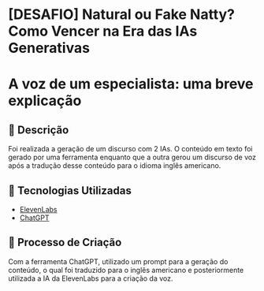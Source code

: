 # [DESAFIO] Natural ou Fake Natty? Como Vencer na Era das IAs Generativas

# A voz de um especialista: uma breve explicação

## 📒 Descrição
Foi realizada a geração de um discurso com 2 IAs. O conteúdo em texto foi gerado por uma ferramenta enquanto que a outra gerou um discurso de voz após a tradução desse conteúdo para o idioma inglês americano.

## 🤖 Tecnologias Utilizadas
- [ElevenLabs](https://elevenlabs.io)
- [ChatGPT](https://chat.openai.com/)

## 🧐 Processo de Criação
Com a ferramenta ChatGPT, utilizado um prompt para a geração do conteúdo, o qual foi traduzido para o inglês americano e posteriormente utilizada a IA da ElevenLabs para a criação da voz.
